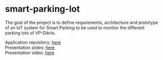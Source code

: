 # smart-parking-lot
The goal of the project is to define requirements, architecture and  prototype of an IoT system for Smart Parking to be used to monitor the different parking lots of VP-Dibris.

Application repository: [here](https://github.com/LoSalv/smart-parking-lot-app)  
Presentation slides: [here](https://docs.google.com/presentation/d/1Kmx7M1nnTLRrczQJf2cGlS2Vs7mEoOezwetoEjIEfo8/edit?usp=sharing)  
Presentation video: [here]()  
